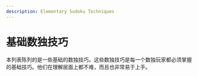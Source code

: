 ```yaml
---
description: Elementary Sudoku Techniques
---
```


# 基础数独技巧

本列表陈列的是一些基础的数独技巧。这些数独技巧是每一个数独玩家都必须掌握的基础技巧。他们在理解层面上都不难，而且也非常易于上手。
